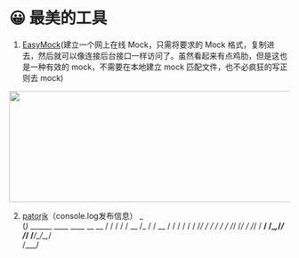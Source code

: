 <!--
 * @Author: DuYa
 * @LastEditors: DuYa
 -->

# 😀 最美的工具

1. [EasyMock](https://www.easy-mock.com/)(建立一个网上在线 Mock，只需将要求的 Mock 格式，复制进去，然后就可以像连接后台接口一样访问了。虽然看起来有点鸡肋，但是这也是一种有效的 mock，不需要在本地建立 mock 匹配文件，也不必疯狂的写正则去 mock)

<image src="https://www.easy-mock.com/public/images/easy-mock.png" width="600" height="200" />

2. [patorjk](http://patorjk.com/)（console.log发布信息）
       _                              
      (_)_  ______  ____  ____  __  __
     / / / / / __ \/_  / / __ \/ / / /
    / / /_/ / / / / / /_/ /_/ / /_/ / 
 __/ /\__,_/_/ /_/ /___/\____/\__,_/  
/___/                                 
